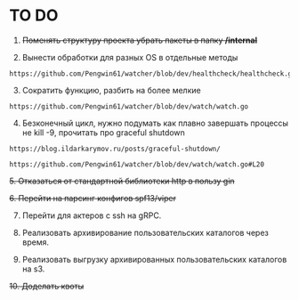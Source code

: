 # TO DO
1. ~~Поменять структуру проекта убрать пакеты в папку **/internal**~~

2. Вынести обработки для разных  OS  в отдельные методы

```
https://github.com/Pengwin61/watcher/blob/dev/healthcheck/healthcheck.go
```

3. Сократить функцию, разбить на более мелкие

```
https://github.com/Pengwin61/watcher/blob/dev/watch/watch.go
```

4. Безконечный цикл, нужно подумать как плавно завершать процессы не kill -9, прочитать про graceful shutdown

```
https://blog.ildarkarymov.ru/posts/graceful-shutdown/

https://github.com/Pengwin61/watcher/blob/dev/watch/watch.go#L20
```
~~5. Отказаться от стандартной библиотеки http в пользу gin~~

~~6. Перейти на парсинг конфигов spf13/viper~~

7. Перейти для актеров с ssh на gRPC.

8. Реализовать архивирование пользовательских каталогов через время.

9. Реализовать выгрузку архивированных пользовательских каталогов на s3.

~~10. Доделать квоты~~